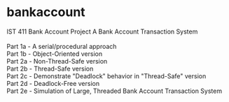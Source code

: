 # bankaccount
IST 411 Bank Account Project
A Bank Account Transaction System
 <br/> <br/>
Part 1a - A serial/procedural approach  <br/>
Part 1b - Object-Oriented version  <br/>
Part 2a - Non-Thread-Safe version  <br/>
Part 2b - Thread-Safe version  <br/>
Part 2c - Demonstrate "Deadlock" behavior in "Thread-Safe" version  <br/>
Part 2d - Deadlock-Free version  <br/>
Part 2e - Simulation of Large, Threaded Bank Account Transaction System 
